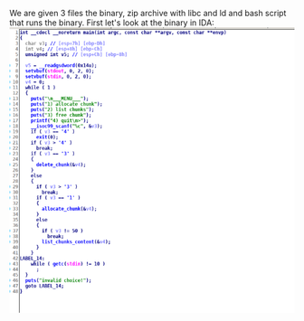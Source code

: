 We are given 3 files the binary, zip archive with libc and ld and bash script that runs the binary. 
First let's look at the binary in IDA:
![123123](image1.png "")
